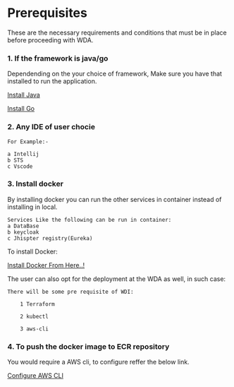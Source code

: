 # Prerequisites
These are the necessary requirements and conditions that must be in place before proceeding with WDA.
### 1. If the framework is java/go
Dependending on the your choice of framework, Make sure you have that installed to run the application.

[Install Java](https://www.oracle.com/in/java/technologies/downloads/)

[Install Go](https://go.dev/doc/install)
### 2. Any IDE of user chocie
    For Example:-

    a Intellij
    b STS
    c Vscode
### 3. Install docker
By installing docker you can run the other services in container instead of installing in local.
    
    Services Like the following can be run in container:
    a DataBase
    b keycloak
    c Jhispter registry(Eureka)
To install Docker:

[Install Docker From Here..!](https://docs.docker.com/engine/install/)

The user can also opt for the deployment at the WDA as well, in such case:

    There will be some pre requisite of WDI:

        1 Terraform

        2 kubectl

        3 aws-cli
### 4. To push the docker image to ECR repository
You would require a AWS cli, to configure reffer the below link.
   
   [Configure AWS CLI](https://docs.aws.amahttps://docs.aws.amazon.com/cli/latest/userguide/getting-started-install.htmlzon.com/cli/latest/userguide/cli-authentication-user.html)